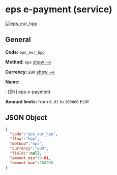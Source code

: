 
# eps e-payment (service) 
![eps_eur_hpp](https://static.openfintech.io/payment_methods/eps_eur_hpp/logo.svg?w=400&c=v0.59.26#w200)  

## General 
 
**Code:** `eps_eur_hpp` 
 
**Method:** `eps` 
 [show -->](/payment-methods/eps/) 
 
**Currency:** `EUR` [show -->](/currencies/EUR/) 
 
**Name:** 
 
:	[EN] eps e-payment 
 
**Amount limits:** from `0.01` to `100000` EUR 

## JSON Object 

```json
{
  "code":"eps_eur_hpp",
  "flow":"hpp",
  "method":"eps",
  "currency":"EUR",
  "fields":null,
  "amount_min":0.01,
  "amount_max":100000
}
```  
